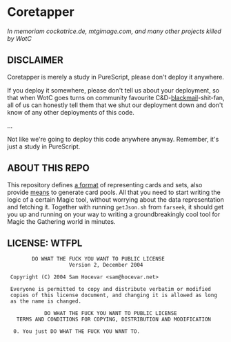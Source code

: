 Coretapper
===

_In memoriam cockatrice.de, mtgimage.com, and many other projects killed by WotC_

DISCLAIMER
---

Coretapper is merely a study in PureScript, please don't deploy it anywhere.

If you deploy it somewhere, please don't tell us about your deployment, so
that when WotC goes turns on community favourite
C&D-[blackmail](http://magiccards.info/scans/en/on/127.jpg)-shit-fan,
all of us can honestly tell them that we shut our deployment down and don't
know of any other deployments of this code.

…

Not like we're going to deploy this code anywhere anyway. Remember, it's
just a study in PureScript.

ABOUT THIS REPO
---

This repository defines [a format](https://github.com/magic-tools/coretapper/blob/master/docs/MTG/Cards.md#card)
of representing cards and sets, also provide [means](https://github.com/magic-tools/coretapper/blob/master/docs/MTG/Pools.md)
to generate card pools. All that you need to start writing the logic of a certain Magic tool, without worrying about
the data representation and fetching it. Together with running `getJson.sh` from `farseek`, it should get you
up and running on your way to writing a groundbreakingly cool tool for Magic the Gathering world in minutes.

LICENSE: WTFPL
---

```
        DO WHAT THE FUCK YOU WANT TO PUBLIC LICENSE 
                    Version 2, December 2004 

 Copyright (C) 2004 Sam Hocevar <sam@hocevar.net> 

 Everyone is permitted to copy and distribute verbatim or modified 
 copies of this license document, and changing it is allowed as long 
 as the name is changed. 

            DO WHAT THE FUCK YOU WANT TO PUBLIC LICENSE 
   TERMS AND CONDITIONS FOR COPYING, DISTRIBUTION AND MODIFICATION 

  0. You just DO WHAT THE FUCK YOU WANT TO.
```
